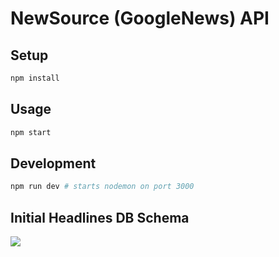 # NewSource (GoogleNews) API

## Setup

```sh
npm install
```

## Usage

```sh
npm start
```

## Development

```sh
npm run dev # starts nodemon on port 3000
```

## Initial Headlines DB Schema

![](https://www.lucidchart.com/publicSegments/view/a6510112-291e-487a-8eb0-6b758516c837/image.png)